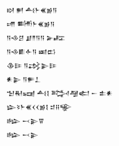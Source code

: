 <div class='block'>
<div class='line'>𒊭 𒂍 𒋀𒈨𒌍𒂊𒀀</div>
<div class='line'>𒋬 𒌦𒈨𒌍𒂊𒀀</div>
<div class='line'>𒀀𒈾𒆪 𒋗𒈫𒀀𒀀 𒅕𒊐</div>
<div class='line'>𒀀𒈾𒀾𒅆𒀀 𒀜𒆗</div>
<div class='line'>𒆠𒄿 𒀀𒃶𒉌𒄿</div>
<div class='line'>𒀭𒉌 𒀀𒊓𒁇</div>
<div class='line'>𒈠𒊑𒍢 𒋀𒋙 𒅋𒆷𒅗 𒀸 𒉺𒀭</div>
<div class='line'>𒇽𒂟𒈨𒌍𒌋𒌋𒂊𒋙 𒄑𒍝𒊍</div>
<div class='line'>𒈗 𒁁𒉌𒐊</div>
<div class='line'>𒈗 𒁁𒉌</div>
</div>